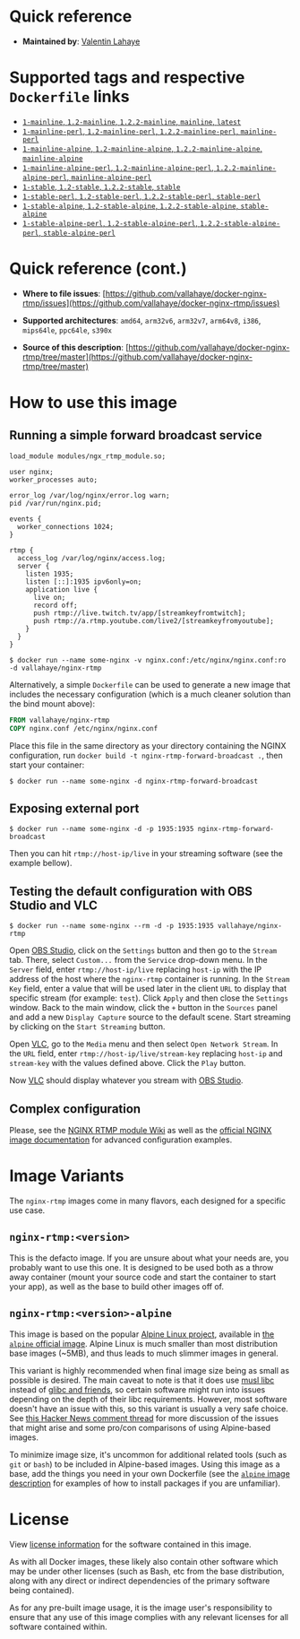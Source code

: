 # Quick reference

- **Maintained by**: [Valentin Lahaye](https://github.com/vallahaye/docker-nginx-rtmp)

# Supported tags and respective `Dockerfile` links

- [`1-mainline`, `1.2-mainline`, `1.2.2-mainline`, `mainline`, `latest`](https://github.com/vallahaye/docker-nginx-rtmp/blob/master/mainline/debian/Dockerfile)
- [`1-mainline-perl`, `1.2-mainline-perl`, `1.2.2-mainline-perl`, `mainline-perl`](https://github.com/vallahaye/docker-nginx-rtmp/blob/master/mainline/debian-perl/Dockerfile)
- [`1-mainline-alpine`, `1.2-mainline-alpine`, `1.2.2-mainline-alpine`, `mainline-alpine`](https://github.com/vallahaye/docker-nginx-rtmp/blob/master/mainline/alpine/Dockerfile)
- [`1-mainline-alpine-perl`, `1.2-mainline-alpine-perl`, `1.2.2-mainline-alpine-perl`, `mainline-alpine-perl`](https://github.com/vallahaye/docker-nginx-rtmp/blob/master/mainline/alpine-perl/Dockerfile)
- [`1-stable`, `1.2-stable`, `1.2.2-stable`, `stable`](https://github.com/vallahaye/docker-nginx-rtmp/blob/master/stable/debian/Dockerfile)
- [`1-stable-perl`, `1.2-stable-perl`, `1.2.2-stable-perl`, `stable-perl`](https://github.com/vallahaye/docker-nginx-rtmp/blob/master/stable/debian-perl/Dockerfile)
- [`1-stable-alpine`, `1.2-stable-alpine`, `1.2.2-stable-alpine`, `stable-alpine`](https://github.com/vallahaye/docker-nginx-rtmp/blob/master/stable/alpine/Dockerfile)
- [`1-stable-alpine-perl`, `1.2-stable-alpine-perl`, `1.2.2-stable-alpine-perl`, `stable-alpine-perl`](https://github.com/vallahaye/docker-nginx-rtmp/blob/master/stable/alpine-perl/Dockerfile)

# Quick reference (cont.)

- **Where to file issues**: [https://github.com/vallahaye/docker-nginx-rtmp/issues](https://github.com/vallahaye/docker-nginx-rtmp/issues)

- **Supported architectures**: `amd64`, `arm32v6`, `arm32v7`, `arm64v8`, `i386`, `mips64le`, `ppc64le`, `s390x`

- **Source of this description**: [https://github.com/vallahaye/docker-nginx-rtmp/tree/master](https://github.com/vallahaye/docker-nginx-rtmp/tree/master)

# How to use this image

## Running a simple forward broadcast service

```nginx
load_module modules/ngx_rtmp_module.so;

user nginx;
worker_processes auto;

error_log /var/log/nginx/error.log warn;
pid /var/run/nginx.pid;

events {
  worker_connections 1024;
}

rtmp {
  access_log /var/log/nginx/access.log;
  server {
    listen 1935;
    listen [::]:1935 ipv6only=on;
    application live {
      live on;
      record off;
      push rtmp://live.twitch.tv/app/[streamkeyfromtwitch];
      push rtmp://a.rtmp.youtube.com/live2/[streamkeyfromyoutube];
    }
  }
}
```

```console
$ docker run --name some-nginx -v nginx.conf:/etc/nginx/nginx.conf:ro -d vallahaye/nginx-rtmp
```

Alternatively, a simple `Dockerfile` can be used to generate a new image that includes the necessary configuration (which is a much cleaner solution than the bind mount above):

```dockerfile
FROM vallahaye/nginx-rtmp
COPY nginx.conf /etc/nginx/nginx.conf
```

Place this file in the same directory as your directory containing the NGINX configuration, run `docker build -t nginx-rtmp-forward-broadcast .`, then start your container:

```console
$ docker run --name some-nginx -d nginx-rtmp-forward-broadcast
```

## Exposing external port

```console
$ docker run --name some-nginx -d -p 1935:1935 nginx-rtmp-forward-broadcast
```

Then you can hit `rtmp://host-ip/live` in your streaming software (see the example bellow).

## Testing the default configuration with OBS Studio and VLC

```console
$ docker run --name some-nginx --rm -d -p 1935:1935 vallahaye/nginx-rtmp
```

Open [OBS Studio](https://obsproject.com), click on the `Settings` button and then go to the `Stream` tab. There, select `Custom...` from the `Service` drop-down menu. In the `Server` field, enter `rtmp://host-ip/live` replacing `host-ip` with the IP address of the host where the `nginx-rtmp` container is running. In the `Stream Key` field, enter a value that will be used later in the client `URL` to display that specific stream (for example: `test`). Click `Apply` and then close the `Settings` window. Back to the main window, click the `+` button in the `Sources` panel and add a new `Display Capture` source to the default scene. Start streaming by clicking on the `Start Streaming` button.

Open [VLC](https://www.videolan.org/vlc), go to the `Media` menu and then select `Open Network Stream`. In the `URL` field, enter `rtmp://host-ip/live/stream-key` replacing `host-ip` and `stream-key` with the values defined above. Click the `Play` button.

Now [VLC](https://www.videolan.org/vlc) should display whatever you stream with [OBS Studio](https://obsproject.com).

## Complex configuration

Please, see the [NGINX RTMP module Wiki](https://github.com/arut/nginx-rtmp-module/wiki) as well as the [official NGINX image documentation](https://hub.docker.com/_/nginx) for advanced configuration examples.

# Image Variants

The `nginx-rtmp` images come in many flavors, each designed for a specific use case.

## `nginx-rtmp:<version>`

This is the defacto image. If you are unsure about what your needs are, you probably want to use this one. It is designed to be used both as a throw away container (mount your source code and start the container to start your app), as well as the base to build other images off of.

## `nginx-rtmp:<version>-alpine`

This image is based on the popular [Alpine Linux project](https://alpinelinux.org), available in [the `alpine` official image](https://hub.docker.com/_/alpine). Alpine Linux is much smaller than most distribution base images (~5MB), and thus leads to much slimmer images in general.

This variant is highly recommended when final image size being as small as possible is desired. The main caveat to note is that it does use [musl libc](https://musl.libc.org) instead of [glibc and friends](https://www.etalabs.net/compare_libcs.html), so certain software might run into issues depending on the depth of their libc requirements. However, most software doesn't have an issue with this, so this variant is usually a very safe choice. See [this Hacker News comment thread](https://news.ycombinator.com/item?id=10782897) for more discussion of the issues that might arise and some pro/con comparisons of using Alpine-based images.

To minimize image size, it's uncommon for additional related tools (such as `git` or `bash`) to be included in Alpine-based images. Using this image as a base, add the things you need in your own Dockerfile (see the [`alpine` image description](https://hub.docker.com/_/alpine/) for examples of how to install packages if you are unfamiliar).

# License

View [license information](https://github.com/arut/nginx-rtmp-module/blob/master/LICENSE) for the software contained in this image.

As with all Docker images, these likely also contain other software which may be under other licenses (such as Bash, etc from the base distribution, along with any direct or indirect dependencies of the primary software being contained).

As for any pre-built image usage, it is the image user's responsibility to ensure that any use of this image complies with any relevant licenses for all software contained within.
